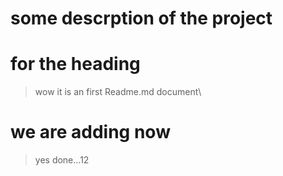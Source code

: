 # some descrption of the project

# for the heading 
>wow it is an first Readme.md document\



 
# we are adding now 

> yes done...12